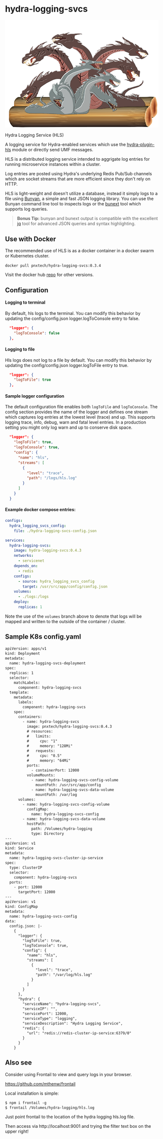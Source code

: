 # hydra-logging-svcs

![](hydra-logging-svcs-logo.png)

Hydra Logging Service (HLS)

A logging service for Hydra-enabled services which use the [hydra-plugin-hls](https://github.com/pnxtech/hydra-plugin-hls) module or directly send UMF messages.

HLS is a distributed logging service intended to aggrigate log entries for running microservice instances within a cluster.

Log entries are posted using Hydra's underlying Redis Pub/Sub channels which are socket streams that are more efficient since they don't rely on HTTP.

HLS is light-weight and doesn't utilize a database, instead it simply logs to a file using [Bunyan](https://www.npmjs.com/package/bunyan), a simple and fast JSON logging library.  You can use the Bunyan command line tool to inspects logs or the [bunext](https://www.npmjs.com/package/bunext) tool which supports log queries.

> **Bonus Tip:** bunyan and bunext output is compatible with the excellent [jq](https://stedolan.github.io/jq/) tool for advanced JSON queries and syntax highlighting.

## Use with Docker
The recommended use of HLS is as a docker container in a docker swarm or Kubernetes cluster.

`docker pull pnxtech/hydra-logging-svcs:0.3.4`

Visit the docker hub [repo](https://hub.docker.com/repository/registry-1.docker.io/pnxtech/hydra-logging-svcs/tags?page=1
) for other versions.

## Configuration
#### Logging to terminal

By default, hls logs to the terminal.  You can modify this behavior by updating the config/config.json logger.logToConsole entry to false.

```json
  "logger": {
    "logToConsole": false
  },
```

#### Logging to file

Hls logs does not log to a file by default.  You can modify this behavior by updating the config/config.json logger.logToFile entry to true.

```json
  "logger": {
    "logToFile": true
  },
```

#### Sample logger configuration

The default configuration file enables both `logToFile` and `logToConsole`.  The config section provides the name of the logger and defines one stream which captures log entries at the lowest level (trace) and up.  This supports logging trace, info, debug, warn and fatal level entries. In a production setting you might only log warn and up to conserve disk space.

```json
  "logger": {
    "logToFile": true,
    "logToConsole": true,
    "config": {
      "name": "hls",
      "streams": [
        {
          "level": "trace",
          "path": "/logs/hls.log"
        }
      ]
    }
  }
```

#### Example docker compose entries:

```yaml
configs:
  hydra_logging_svcs_config:
    file: ./hydra-logging-svcs-config.json
```

```yaml
services:
  hydra-logging-svcs:
    image: hydra-logging-svcs:0.4.3
    networks:
      - servicenet
    depends_on:
      - redis
    configs:
      - source: hydra_logging_svcs_config
        target: /usr/src/app/config/config.json
    volumes:
      - ./logs:/logs
    deploy:
      replicas: 1
```

Note the use of the `volumes` branch above to denote that logs will be mapped and written to the outside of the container / cluster.

## Sample K8s config.yaml

```
apiVersion: apps/v1
kind: Deployment
metadata:
  name: hydra-logging-svcs-deployment
spec:
  replicas: 1
  selector:
    matchLabels:
      component: hydra-logging-svcs
  template:
    metadata:
      labels:
        component: hydra-logging-svcs
    spec:
      containers:
        - name: hydra-logging-svcs
          image: pnxtech/hydra-logging-svcs:0.4.3
          # resources:
          #   limits:
          #     cpu: "1"
          #     memory: "128Mi"
          #   requests:
          #     cpu: "0.5"
          #     memory: "64Mi"
          ports:
            - containerPort: 12000
          volumeMounts:
            - name: hydra-logging-svcs-config-volume
              mountPath: /usr/src/app/config
            - name: hydra-logging-svcs-data-volume
              mountPath: /var/log
      volumes:
        - name: hydra-logging-svcs-config-volume
          configMap:
            name: hydra-logging-svcs-config
        - name: hydra-logging-svcs-data-volume
          hostPath:
            path: /Volumes/hydra-logging
            type: Directory
---
apiVersion: v1
kind: Service
metadata:
  name: hydra-logging-svcs-cluster-ip-service
spec:
  type: ClusterIP
  selector:
    component: hydra-logging-svcs
  ports:
    - port: 12000
      targetPort: 12000
---
apiVersion: v1
kind: ConfigMap
metadata:
  name: hydra-logging-svcs-config
data:
  config.json: |-
    {
      "logger": {
        "logToFile": true,
        "logToConsole": true,
        "config": {
          "name": "hls",
          "streams": [
            {
              "level": "trace",
              "path": "/var/log/hls.log"
            }
          ]
        }
      },
      "hydra": {
        "serviceName": "hydra-logging-svcs",
        "serviceIP": "",
        "servicePort": 12000,
        "serviceType": "logging",
        "serviceDescription": "Hydra Logging Service",
        "redis": {
          "url": "redis://redis-cluster-ip-service:6379/0"
        }
      }
    }
```

## Also see
Consider using Frontail to view and query logs in your browser.

https://github.com/mthenw/frontail

Local installation is simple:

```shell
$ npm i frontail -g
$ frontail /Volumes/hydra-logging/hls.log
```

Just point frontail to the location of the hydra logging hls.log file.

Then access via http://localhost:9001  and trying the filter text box on the upper right!

